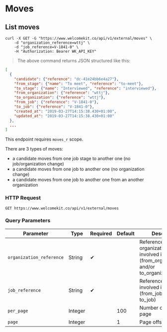 # Moves

## List moves

```shell
curl -X GET -G "https://www.welcomekit.co/api/v1/external/moves" \
    -d "organization_reference=wttj" \
    -d "job_reference=V-1841-0" \
    -H "Authorization: Bearer WK_API_KEY"
```

> The above command returns JSON structured like this:

```json
[
  {
    "candidate": {"reference": "dc-41e24bb6e4a27"},
    "from_stage": {"name": "To meet", "reference": "to-meet"},
    "to_stage": {"name": "Interviewed", "reference": "interviewed"},
    "from_organization": {"reference": "wttj"},
    "to_organization": {"reference": "wttj"},
    "from_job": {"reference": "V-1841-0"},
    "to_job": {"reference": "V-1841-0"},
    "created_at": "2019-03-27T14:15:38.430+01:00",
    "updated_at": "2019-03-27T14:15:38.430+01:00"
  },
  ...
]
```

<aside class="notice">
This endpoint requires <code>moves_r</code> scope.
</aside>

There are 3 types of moves:

* a candidate moves from one job stage to another one (no job/organization change)
* a candidate moves from one job to another one (no organization change)
* a candidate moves from one job to another one from an another organization

### HTTP Request

`GET https://www.welcomekit.co/api/v1/external/moves`

### Query Parameters

Parameter | Type | Required | Default | Description | Example
--- | --- | --- | --- | --- | ---
`organization_reference` | String | ✔ | | Reference of an organization/company involved in the move (from_organization and/or to_organization) | aEioU123
`job_reference` | String | ✔ | | Reference of a job involved in the move (from_job and/or to_job) | aEioU123
`per_page` | Integer | | 100 | Number of jobs per page |
`page` | Integer | | 1 | Page offset |
